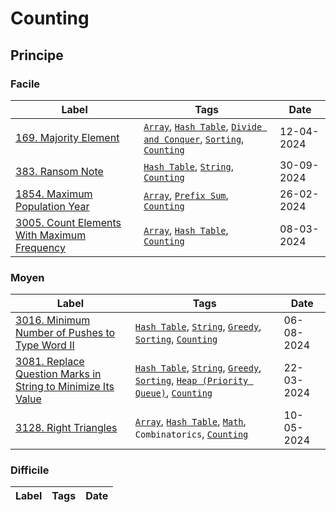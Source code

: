 # Counting

## Principe

### Facile

| Label                                                                                                             | Tags                                                                                                                                                            | Date       |
| ----------------------------------------------------------------------------------------------------------------- | --------------------------------------------------------------------------------------------------------------------------------------------------------------- | ---------- |
| [169. Majority Element](../Probleme/0169.%20Majority%20Element/)                                                  | [`Array`](./array.md), [`Hash Table`](./hash_table.md), [`Divide and Conquer`](./divide_and_conquer.md), [`Sorting`](./sorting.md), [`Counting`](./counting.md) | 12-04-2024 |
| [383. Ransom Note](../Probleme/0383.%20Ransom%20Note/)                                                            | [`Hash Table`](./hash_table.md), [`String`](./string.md), [`Counting`](./counting.md)                                                                           | 30-09-2024 |
| [1854. Maximum Population Year](../Probleme/1854.%20Maximum%20Population%20Year/)                                 | [`Array`](./array.md), [`Prefix Sum`](./prefix_sum.md), [`Counting`](./counting.md)                                                                             | 26-02-2024 |
| [3005. Count Elements With Maximum Frequency](../Probleme/3005.%20Count%20Elements%20With%20Maximum%20Frequency/) | [`Array`](./array.md), [`Hash Table`](./hash_table.md), [`Counting`](./counting.md)                                                                             | 08-03-2024 |

### Moyen

| Label                                                                                                                                                       | Tags                                                                                                                                                                                      | Date       |
| ----------------------------------------------------------------------------------------------------------------------------------------------------------- | ----------------------------------------------------------------------------------------------------------------------------------------------------------------------------------------- | ---------- |
| [3016. Minimum Number of Pushes to Type Word II](../Probleme/3016.%20Minimum%20Number%20of%20Pushes%20to%20Type%20Word%20II/)                               | [`Hash Table`](./hash_table.md), [`String`](./string.md), [`Greedy`](./greedy.md), [`Sorting`](./sorting.md), [`Counting`](./counting.md)                                                 | 06-08-2024 |
| [3081. Replace Question Marks in String to Minimize Its Value](../Probleme/3081.%20Replace%20Question%20Marks%20in%20String%20to%20Minimize%20Its%20Value/) | [`Hash Table`](./hash_table.md), [`String`](./string.md), [`Greedy`](./greedy.md), [`Sorting`](./sorting.md), [`Heap (Priority Queue)`](./priority_queue.md), [`Counting`](./counting.md) | 22-03-2024 |
| [3128. Right Triangles](../Probleme/3128.%20Right%20Triangles/)                                                                                             | [`Array`](./array.md), [`Hash Table`](./hash_table.md), [`Math`](./math.md), `Combinatorics`, [`Counting`](./counting.md)                                                                 | 10-05-2024 |

### Difficile

| Label | Tags | Date |
| ----- | ---- | ---- |
